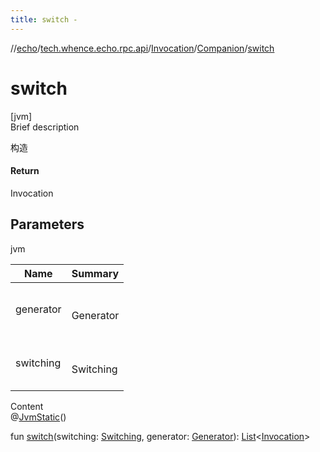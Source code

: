 ```yaml
---
title: switch -
---
```

//[echo](../../../index.md)/[tech.whence.echo.rpc.api](../../index.md)/[Invocation](../index.md)/[Companion](index.md)/[switch](switch.md)



# switch  
[jvm]  
Brief description  


构造



#### Return  


Invocation



## Parameters  
  
jvm  
  
|  Name|  Summary| 
|---|---|
| generator| <br><br>Generator<br><br>
| switching| <br><br>Switching<br><br>
  
  
Content  
@[JvmStatic](https://kotlinlang.org/api/latest/jvm/stdlib/kotlin.jvm/-jvm-static/index.html)()  
  
fun [switch](switch.md)(switching: [Switching](../../-switching/index.md), generator: [Generator](../../-generator/index.md)): [List](https://kotlinlang.org/api/latest/jvm/stdlib/kotlin.collections/-list/index.html)<[Invocation](../index.md)>  




